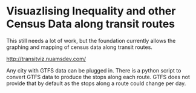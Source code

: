 # Visuazlising Inequality and other Census Data along transit routes

This still needs a lot of work, but the foundation currently allows the graphing and mapping of census data along transit routes.

http://transitviz.nuamsdev.com/

Any city with GTFS data can be plugged in. There is a python script to convert GTFS data to produce the stops along each route. GTFS does not provide that by default as the stops along a route could change per day. 

